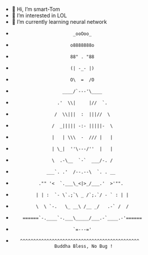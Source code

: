 - 👋 Hi, I’m smart-Tom
- 👀 I’m interested in LOL
- 🌱 I’m currently learning neural network
-                            _ooOoo_
-                           o8888888o
-                           88" . "88
-                           (| -_- |)
-                           O\  =  /O
-                        ____/`---'\____
-                      .'  \\|     |//  `.
-                     /  \\|||  :  |||//  \
-                    /  _||||| -:- |||||-  \
-                    |   | \\\  -  /// |   |
-                    | \_|  ''\---/''  |   |
-                    \  .-\__  `-`  ___/-. /
-                  ___`. .'  /--.--\  `. . __
-               ."" '<  `.___\_<|>_/___.'  >'"".
-              | | :  `- \`.;`\ _ /`;.`/ - ` : | |
-              \  \ `-.   \_ __\ /__ _/   .-` /  /
-         ======`-.____`-.___\_____/___.-`____.-'======
-                            `=---='
-        ^^^^^^^^^^^^^^^^^^^^^^^^^^^^^^^^^^^^^^^^^^^^^
                      Buddha Bless, No Bug !

<!---
smart-wy/smart-wy is a ✨ special ✨ repository because its `README.md` (this file) appears on your GitHub profile.
You can click the Preview link to take a look at your changes.
--->
